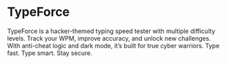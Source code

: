 # TypeForce
TypeForce is a hacker-themed typing speed tester with multiple difficulty levels. Track your WPM, improve accuracy, and unlock new challenges. With anti-cheat logic and dark mode, it’s built for true cyber warriors. Type fast. Type smart. Stay secure.
